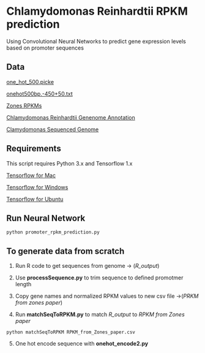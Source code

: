 # Chlamydomonas Reinhardtii RPKM prediction

Using Convolutional Neural Networks to predict gene expression levels based on promoter sequences

## Data 

[one_hot_500.picke](https://www.dropbox.com/s/o4m08hf7ozgerps/onehot500.pickle?dl=0)

[onehot500bp.-450+50.txt](https://www.dropbox.com/s/y70ksolfle2pl06/onehot500bp.-450%2B50.txt?dl=0)

[Zones RPKMs](https://www.dropbox.com/s/evm2hf059xcwrpf/Zones-all%20copy.xlsx?dl=0)

[Chlamydomonas Reinhardtii Genenome Annotation](https://www.dropbox.com/s/2gdu839b7e65frx/Creinhardtii_281_v5.5.gene.gff3?dl=0)

[Clamydomonas Sequenced Genome](https://www.dropbox.com/s/uy54py0nb44vabd/Sample_fasta_input.fasta.csv?dl=0)


## Requirements

This script requires Python 3.x and Tensorflow 1.x

[Tensorflow for Mac](https://www.tensorflow.org/install/install_mac)

[Tensorflow for Windows](https://www.tensorflow.org/install/install_windows)

[Tensorflow for Ubuntu](https://www.tensorflow.org/install/install_linux)


## Run Neural Network

```
python promoter_rpkm_prediction.py
```

## To generate data from scratch

1) Run R code to get sequences from genome -> (*R_output*)

2) Use **processSequence.py** to trim sequence to defined promotmer length

3) Copy gene names and normalized RPKM values to new csv file ->(*PRKM from zones paper*)

4) Run **matchSeqToRPKM.py**  to match *R_output* to *RPKM from Zones paper*

```
python matchSeqToRPKM RPKM_from_Zones_paper.csv
```

5) One hot encode sequence with **onehot_encode2.py**
